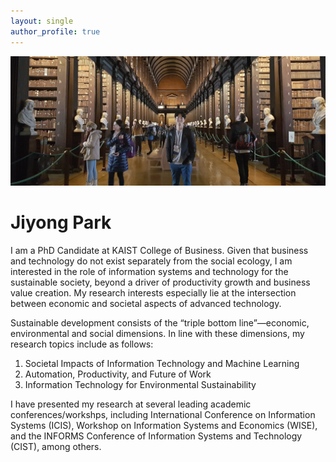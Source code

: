 ```yaml
---
layout: single
author_profile: true
---
```


![](/assets/images/home-photo.jpg)

# Jiyong Park 

I am a PhD Candidate at KAIST College of Business. Given that business and technology do not exist separately from the social ecology, I am interested in the role of information systems and technology for the sustainable society, beyond a driver of productivity growth and business value creation. My research interests especially lie at the intersection between economic and societal aspects of advanced technology.

Sustainable development consists of the “triple bottom line”—economic, environmental and social dimensions. In line with these dimensions, my research topics include as follows:
1. Societal Impacts of Information Technology and Machine Learning
2. Automation, Productivity, and Future of Work
3. Information Technology for Environmental Sustainability

I have presented my research at several leading academic conferences/workshps, including International Conference on Information Systems (ICIS), Workshop on Information Systems and Economics (WISE), and the INFORMS Conference of Information Systems and Technology (CIST), among others.
